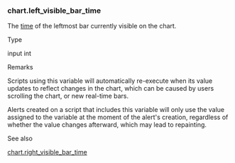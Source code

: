 ### chart.left\_visible\_bar\_time

The [time](#var_time) of the leftmost bar currently visible on the chart.

Type

input int

Remarks

Scripts using this variable will automatically re-execute when its value updates to reflect changes in the chart, which can be caused by users scrolling the chart, or new real-time bars.

Alerts created on a script that includes this variable will only use the value assigned to the variable at the moment of the alert's creation, regardless of whether the value changes afterward, which may lead to repainting.

See also

[chart.right\_visible\_bar\_time](#var_chart.right_visible_bar_time)
